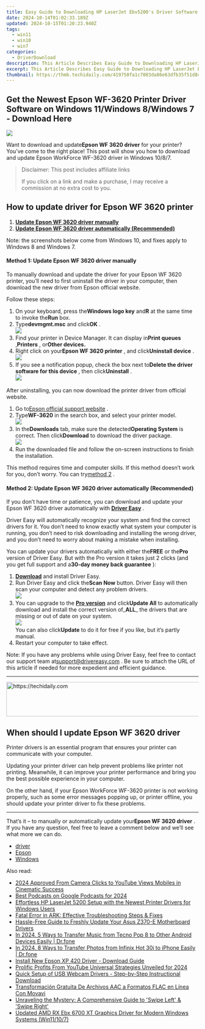 ```yaml
---
title: Easy Guide to Downloading HP LaserJet Ebv5200's Driver Software for Recent Windows Versions (Win11/10/8)
date: 2024-10-14T01:02:33.189Z
updated: 2024-10-15T01:20:23.940Z
tags:
  - win11
  - win10
  - win7
categories:
  - DriverDownload
description: This Article Describes Easy Guide to Downloading HP LaserJet Ebv5200's Driver Software for Recent Windows Versions (Win11/10/8)
excerpt: This Article Describes Easy Guide to Downloading HP LaserJet Ebv5200's Driver Software for Recent Windows Versions (Win11/10/8)
thumbnail: https://thmb.techidaily.com/419750fa1c7083da86e63dfb35f51d8c92486865748e3041e969fe09697c07c0.jpg
---
```


## Get the Newest Epson WF-3620 Printer Driver Software on Windows 11/Windows 8/Windows 7 - Download Here

![](https://images.drivereasy.com/wp-content/uploads/2018/11/img_5be2c2e04fc7d.jpg)

 Want to download and update**Epson WF 3620 driver** for your printer? You’ve come to the right place! This post will show you how to download and update Epson WorkForce WF-3620 driver in Windows 10/8/7.

>  Disclaimer: This post includes affiliate links
>
>  If you click on a link and make a purchase, I may receive a commission at no extra cost to you.
>

## How to update driver for Epson WF 3620 printer

1. [**Update Epson WF 3620 driver manually**](https://tools.techidaily.com/drivereasy/download/)
2. [**Update Epson WF 3620 driver automatically (Recommended)**](https://tools.techidaily.com/drivereasy/download/)

 Note: the screenshots below come from Windows 10, and fixes apply to Windows 8 and Windows 7.

#### Method 1: Update Epson WF 3620 driver manually

 To manually download and update the driver for your Epson WF 3620 printer, you’ll need to first uninstall the driver in your computer, then download the new driver from Epson official website.

Follow these steps:

1. On your keyboard, press the**Windows logo key** and**R** at the same time to invoke the**Run** box.
2. Type**devmgmt.msc** and click**OK** .  
![](https://images.drivereasy.com/wp-content/uploads/2018/11/img_5be2c379a3ed4.jpg)
3. Find your printer in Device Manager. It can display in**Print queues** ,**Printers** , or**Other devices.**
4. Right click on your**Epson WF 3620 printer** , and click**Uninstall device** .  
![](https://images.drivereasy.com/wp-content/uploads/2018/11/img_5be2c3ac0fc97.png)
5. If you see a notification popup, check the box next to**Delete the driver software for this device** , then click**Uninstall** .  
![](https://images.drivereasy.com/wp-content/uploads/2018/11/img_5be2c412411da.jpg)

 After uninstalling, you can now download the printer driver from official website.

1. Go to[Epson official support website](https://epson.com/Support/Printers/) .
2. Type**WF-3620** in the search box, and select your printer model.  
![](https://images.drivereasy.com/wp-content/uploads/2018/11/img_5be2c49506f41.jpg)
3. In the**Downloads** tab, make sure the detected**Operating System** is correct. Then click**Download** to download the driver package.  
![](https://images.drivereasy.com/wp-content/uploads/2018/11/img_5be2c4d2efa90.jpg)
4. Run the downloaded file and follow the on-screen instructions to finish the installation.

 This method requires time and computer skills. If this method doesn’t work for you, don’t worry. You can try[method 2](https://tools.techidaily.com/drivereasy/download/) .

#### Method 2: Update Epson WF 3620 driver automatically (Recommended)

 If you don’t have time or patience, you can download and update your Epson WF 3620 driver automatically with **[Driver Easy](https://tools.techidaily.com/drivereasy/download/)**  .

 Driver Easy will automatically recognize your system and find the correct drivers for it. You don’t need to know exactly what system your computer is running, you don’t need to risk downloading and installing the wrong driver, and you don’t need to worry about making a mistake when installing.

 You can update your drivers automatically with either the**FREE** or the**Pro** version of Driver Easy. But with the Pro version it takes just 2 clicks (and you get full support and a**30-day money back guarantee** ):

1. [**Download**](https://tools.techidaily.com/drivereasy/download/) and install Driver Easy.
2. Run Driver Easy and click the**Scan Now** button. Driver Easy will then scan your computer and detect any problem drivers.  
![](https://images.drivereasy.com/wp-content/uploads/2018/11/img_5be2c53c6a756.jpg)
3. You can upgrade to the **[Pro version](https://tools.techidaily.com/drivereasy/download/)**  and click**Update All** to automatically download and install the correct version of_**ALL**_ the drivers that are missing or out of date on your system.  
![](https://images.drivereasy.com/wp-content/uploads/2018/11/img_5be2c6040133d.jpg)  
 You can also click**Update** to do it for free if you like, but it’s partly manual.
4. Restart your computer to take effect.

 Note: If you have any problems while using Driver Easy, feel free to contact our support team at[support@drivereasy.com](https://tools.techidaily.com/drivereasy/download/) . Be sure to attach the URL of this article if needed for more expedient and efficient guidance.

---

<!-- affiliate ads begin -->
<a href="https://unicoeye.pxf.io/c/5597632/2134248/18498" target="_top" id="2134248">
  <img src="//a.impactradius-go.com/display-ad/18498-2134248" border="0" alt="https://techidaily.com" width="728" height="90"/>
</a>
<img height="0" width="0" src="https://unicoeye.pxf.io/i/5597632/2134248/18498" style="position:absolute;visibility:hidden;" border="0" />
<!-- affiliate ads end -->

## When should I update Epson WF 3620 driver

 Printer drivers is an essential program that ensures your printer can communicate with your computer.

 Updating your printer driver can help prevent problems like printer not printing. Meanwhile, it can improve your printer performance and bring you the best possible experience in your computer.

 On the other hand, if your Epson WorkForce WF-3620 printer is not working properly, such as some error messages popping up, or printer offline, you should update your printer driver to fix these problems.

---

 That’s it – to manually or automatically update your**Epson WF 3620 driver** . If you have any question, feel free to leave a comment below and we’ll see what more we can do.

* [driver](https://tools.techidaily.com/drivereasy/download/)
* [Epson](https://tools.techidaily.com/drivereasy/download/)
* [Windows](https://tools.techidaily.com/drivereasy/download/)

<ins class="adsbygoogle"
     style="display:block"
     data-ad-format="autorelaxed"
     data-ad-client="ca-pub-7571918770474297"
     data-ad-slot="1223367746"></ins>

<ins class="adsbygoogle"
     style="display:block"
     data-ad-client="ca-pub-7571918770474297"
     data-ad-slot="8358498916"
     data-ad-format="auto"
     data-full-width-responsive="true"></ins>

<span class="atpl-alsoreadstyle">Also read:</span>
<div><ul>
<li><a href="https://youtube-zero.techidaily.com/approved-from-camera-clicks-to-youtube-views-mobiles-in-cinematic-success/"><u>2024 Approved From Camera Clicks to YouTube Views Mobiles in Cinematic Success</u></a></li>
<li><a href="https://extra-lessons.techidaily.com/best-podcasts-on-google-podcasts-for-2024/"><u>Best Podcasts on Google Podcasts for 2024</u></a></li>
<li><a href="https://win-amazing.techidaily.com/effortless-hp-laserjet-5200-setup-with-the-newest-printer-drivers-for-windows-users/"><u>Effortless HP LaserJet 5200 Setup with the Newest Printer Drivers for Windows Users</u></a></li>
<li><a href="https://win-able.techidaily.com/fatal-error-in-ark-effective-troubleshooting-steps-and-fixes/"><u>Fatal Error in ARK: Effective Troubleshooting Steps & Fixes</u></a></li>
<li><a href="https://win-amazing.techidaily.com/hassle-free-guide-to-freshly-update-your-asus-z370-e-motherboard-drivers/"><u>Hassle-Free Guide to Freshly Update Your Asus Z370-E Motherboard Drivers</u></a></li>
<li><a href="https://android-transfer.techidaily.com/in-2024-5-ways-to-transfer-music-from-tecno-pop-8-to-other-android-devices-easily-drfone-by-drfone-transfer-from-android-transfer-from-android/"><u>In 2024, 5 Ways to Transfer Music from Tecno Pop 8 to Other Android Devices Easily | Dr.fone</u></a></li>
<li><a href="https://android-transfer.techidaily.com/in-2024-8-ways-to-transfer-photos-from-infinix-hot-30i-to-iphone-easily-drfone-by-drfone-transfer-from-android-transfer-from-android/"><u>In 2024, 8 Ways to Transfer Photos from Infinix Hot 30i to iPhone Easily | Dr.fone</u></a></li>
<li><a href="https://win-amazing.techidaily.com/install-new-epson-xp-420-driver-download-guide/"><u>Install New Epson XP 420 Driver - Download Guide</u></a></li>
<li><a href="https://youtube-data.techidaily.com/fic-profits-from-youtube-universal-strategies-unveiled-for-2024/"><u>Prolific Profits From YouTube Universal Strategies Unveiled for 2024</u></a></li>
<li><a href="https://win-amazing.techidaily.com/quick-setup-of-usb-webcam-drivers-step-by-step-instructional-download/"><u>Quick Setup of USB Webcam Drivers - Step-by-Step Instructional Download</u></a></li>
<li><a href="https://some-tips.techidaily.com/transformacion-gratuita-de-archivos-aac-a-formatos-flac-en-linea-con-movavi/"><u>Transformación Gratuita De Archivos AAC a Formatos FLAC en Línea Con Movavi</u></a></li>
<li><a href="https://some-knowledge.techidaily.com/unraveling-the-mystery-a-comprehensive-guide-to-swipe-left-and-swipe-right/"><u>Unraveling the Mystery: A Comprehensive Guide to 'Swipe Left' & 'Swipe Right'</u></a></li>
<li><a href="https://win-amazing.techidaily.com/updated-amd-rx-ebx-6700-xt-graphics-driver-for-modern-windows-systems-win11107/"><u>Updated AMD RX Ebx 6700 XT Graphics Driver for Modern Windows Systems (Win11/10/7)</u></a></li>
</ul></div>

